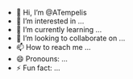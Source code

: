 - 👋 Hi, I’m @ATempelis
- 👀 I’m interested in ...
- 🌱 I’m currently learning ...
- 💞️ I’m looking to collaborate on ...
- 📫 How to reach me ...
- 😄 Pronouns: ...
- ⚡ Fun fact: ...

<!---
ATempelis/ATempelis is a ✨ special ✨ repository because its `README.md` (this file) appears on your GitHub profile.
You can click the Preview link to take a look at your changes.
--->
